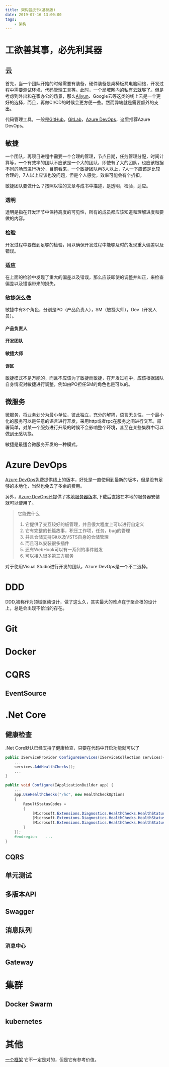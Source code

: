 ```yaml
---
title: 架构蓝皮书(基础版)
date: 2019-07-16 13:00:00
tags:
    - 架构
---
```


# 工欲善其事，必先利其器

## 云

首先，当一个团队开始的时候需要有装备，硬件装备是桌椅板凳电脑网络，开发过程中需要测试环境，代码管理工具等。此时，一个局域网内的私有云就够了。但是考虑到外出和在家办公的场景，那么[Aliyun](https://www.aliyun.com/)、Google云等这类的线上云是一个更好的选择，而且，再做CI/CD的时候会更方便一些。然而弊端就是需要额外的支出。

代码管理工具，一般是[GitHub](https://github.com/)，[GitLab](https://about.gitlab.com/)，[Azure DevOps](https://azure.microsoft.com/zh-cn/services/devops/)，这里推荐Azure DevOps。

## 敏捷

一个团队，再项目进程中需要一个合理的管理，节点日期，任务管理分配，时间计算等，一个有效率的团队不应该是一个大的团队，即使有了大的团队，也应该根据不同的场景进行拆分，目前看来，一个敏捷团队再3人以上，7人一下应该是比较合理的，7人以上应该也没问题，但是个人感觉，效率可能会有个折扣。

敏捷团队要做什么？按照以往的文章与成书中描述，是透明，检验，适应。

### 透明

透明是指在开发环节中保持高度的可见性，所有的成员都应该知道和理解进度和要做的内容。

### 检验

开发过程中要做到足够的检验，用以确保开发过程中能够及时的发现重大偏差以及错误。

### 适应

在上面的检验中发现了重大的偏差以及错误，那么应该即使的调整并纠正，来检查偏差以及错误带来的损失。

### 敏捷怎么做

敏捷中有3个角色，分别是PO（产品负责人），SM（敏捷大师），Dev（开发人员）。

#### 产品负责人

#### 开发团队

#### 敏捷大师

#### 误区

敏捷模式不是万能的，而且不应该为了敏捷而敏捷，在开发过程中，应该根据团队自身情况对敏捷进行调整，例如由PO担任SM的角色也是可以的。

## 微服务

微服务，将业务划分为最小单位，彼此独立，充分的解耦，语言无关性，一个最小化的服务可以是任意的语言进行开发，采用http或者rpc在服务之间进行交互。部署简单，对某一个服务进行升级的时候不会影响整个环境，甚至在某些集群中可以做到无感切换。

敏捷是最适合微服务开发的一种模式。

# Azure DevOps

[Azure DevOps](https://azure.microsoft.com/zh-cn/services/devops/)免费提供线上的版本，好处是一直使用到最新的版本，但是没有足够的本地化，当然也免去了多余的费用。

另外，[Azure DevOps](https://azure.microsoft.com/zh-cn/services/devops/)还提供了[本地服务器版本](https://go.microsoft.com/fwlink/?LinkId=2041267&clcid=0x804),下载后直接在本地的服务器安装就可以使用了。

> 它能做什么
> 1. 它提供了交互较好的板管理，并且很大程度上可以进行自定义
> 1. 它有完整的长篇故事，积压工作项，任务，bug的管理
> 1. 并且仓储支持Git以及VSTS自身的仓储管理
> 1. 而且可以安装很多插件
> 1. 还有WebHook可以有一系列的事件触发
> 1. 可以接入很多第三方服务

对于使用Visual Studio进行开发的团队，Azure DevOps是一个不二选择。

# DDD

DDD,被称作为领域驱动设计，做了这么久，其实最大的难点在于聚合根的设计上，总是会出现不恰当的存在。

# Git

# Docker

# CQRS

## EventSource

# .Net Core

## 健康检查

.Net Core默认已经支持了健康检查，只要在代码中开启功能就可以了

```csharp
public IServiceProvider ConfigureServices(IServiceCollection services){
    ...
    services.AddHealthChecks();
    ...
}

public void Configure(IApplicationBuilder app) {
    ...
    app.UseHealthChecks("/hc", new HealthCheckOptions
    {
        ResultStatusCodes =
        {
            [Microsoft.Extensions.Diagnostics.HealthChecks.HealthStatus.Healthy] = StatusCodes.Status200OK,
            [Microsoft.Extensions.Diagnostics.HealthChecks.HealthStatus.Degraded] = StatusCodes.Status200OK,
            [Microsoft.Extensions.Diagnostics.HealthChecks.HealthStatus.Unhealthy] = StatusCodes.Status503ServiceUnavailable
        }
    });
    #endregion    ...
}
```

## CQRS

## 单元测试

## 多版本API

## Swagger

## 消息队列

### 消息中心

## Gateway

# 集群

## Docker Swarm

## kubernetes

# 其他

[一个框架](https://github.com/ojdev/NetCoreTemplate) 它不一定是对的，但是它有参考价值。